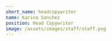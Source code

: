 ```yaml
---
short_name: headcopywriter
name: Karina Sanchez
position: Head Copywriter
image: /assets/images/staff/staff.png 
---
```

